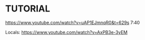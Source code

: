 # TUTORIAL

https://www.youtube.com/watch?v=uAP1EJmnqR0&t=629s
7:40


Locals:
https://www.youtube.com/watch?v=AxPB3e-3yEM

